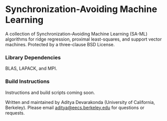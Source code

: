 # Synchronization-Avoiding Machine Learning
A collection of Synchronization-Avoiding Machine Learning (SA-ML) algorithms for ridge regression, proximal least-squares, and support vector machines.
Protected by a three-clause BSD License.

### Library Dependencies
BLAS, LAPACK, and MPI.

### Build Instructions
Instructions and build scripts coming soon.

Written and maintained by Aditya Devarakonda (University of California, Berkeley). 
Please email aditya@eecs.berkeley.edu for questions or requests.
